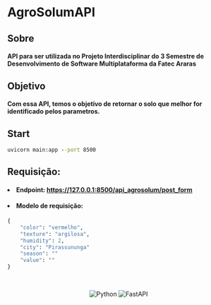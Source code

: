 
# AgroSolumAPI

## Sobre

#### API para ser utilizada no Projeto Interdisciplinar do 3 Semestre de Desenvolvimento de Software Multiplataforma da Fatec Araras

## Objetivo

#### Com essa API, temos o objetivo de retornar o solo que melhor for identificado pelos parametros.


## Start

```cmd
uvicorn main:app --port 8500
```

## Requisição:

#### <li> Endpoint: https://127.0.0.1:8500/api_agrosolum/post_form </li>

#### <li> Modelo de requisição: </li>
    
```python
{
    "color": "vermelho",
    "texture": "argilosa",
    "humidity": 2,
    "city": "Pirassununga"
    "season": ""
    "value": ""
}
```
<br>

<center>

![Python](https://img.shields.io/badge/python-3670A0?style=for-the-badge&logo=python&logoColor=ffdd54) ![FastAPI](https://img.shields.io/badge/FastAPI-005571?style=for-the-badge&logo=fastapi) 

</center>
